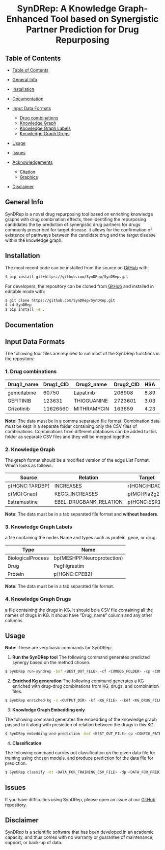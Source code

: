 





<h1 align="center">
  SynDRep: A Knowledge Graph-Enhanced Tool based on Synergistic Partner Prediction for Drug Repurposing
</h1>

## Table of Contents

- [Table of Contents](#table-of-contents)
- [General Info](#general-info)
- [Installation](#installation)
- [Documentation](#documentation)
- [Input Data Formats](#input-data-formats)
  - [Drug combinations](#drug-combinations)
  - [Knowledge Graph](#knowledge-graph)
  - [Knowledge Graph Labels](#knowledge-graph-labels)
  - [Knowledge Graph Drugs](#knowledge-graph-drugs)

- [Usage](#usage)
- [Issues](#issues)
- [Acknowledgements](#acknowledgements)
  - [Citation](#citation)
  - [Graphics](#graphics)
- [Disclaimer](#disclaimer)

## General Info

SynDRep is  a novel drug repurposing tool based on enriching knowledge graphs with drug combination effects, then identifing the repurposing candidates the by prediction of synergistic drug partners for drugs commonly prescribed for target disease. it allows for the confirmation of existence of pathways  between the candidate drug and the target disease within the knowledge graph.

## Installation


The most recent code can be installed from the source on [GitHub](https://github.com/syndrep) with:

```bash
$ pip install git+https://github.com/SynDRep/SynDRep.git
```

For developers, the repository can be cloned from [GitHub](https://github.com/syndrep) and installed in editable mode with:

```bash
$ git clone https://github.com/SynDRep/SynDRep.git
$ cd SynDRep
$ pip install -e .
```

## Documentation



## Input Data Formats
The following four files are required to run most of the SynDRep functions in the repository:

### 1. Drug combinations

| Drug1_name    | Drug1_CID | Drug2_name | Drug2_CID | HSA | Bliss | Loewe | ZIP | Source_DB | DB_ID
| --------- | -------- | -------- | -------- |  --------- | -------- | -------- | -------- | --------- | -------- | 
| gemcitabine | 60750 | Lapatinib | 208908 | 8.89 | 8.33 | 2.1 | 10.98 | DrugcombPortal | 48775 |
| GEFITINIB | 123631 | THIOGUANINE | 2723601 | 3.03 | -2.67 | 1.01 | -8.43 | DrugcombDB | 168014 |
|Crizotinib | 11626560 | MITHRAMYCIN | 163659 | 4.23 | 5.73 | 4.46 | -0.33 | DrugcombPortal | 355424 |

**Note:** The data must be in a comma separated file format. Combination data must be kept in a separate folder containing only the CSV files of combinations. Combinations from different databases can be added to this folder as separate CSV files and they will be merged together.

### 2. Knowledge Graph

The graph format should be a modified version of the edge List Format. Which looks as follows:

| Source    | Relation    | Target    |
| --------- | ----------- | --------- |
| p(HGNC:TARDBP) | INCREASES | r(HGNC:HDAC6)
| p(MGI:Gnaq) | KEGG_INCREASES | p(MGI:Pla2g2c)
| Estramustine | EBEL_DRUGBANK_RELATION | p(HGNC:ESR1)
    
**Note:** The data must be in a tab separated file format and **without headers**.

### 3. Knowledge Graph Labels

a file containing the nodes Name and types such as protein, gene, or drug.

| Type    | Name    |
| --------- | ----------- |
| BiologicalProcess | bp(MESHPP:Neuroprotection) |
| Drug | Pegfilgrastim
|Protein | p(HGNC:CPEB2)
    
**Note:** The data must be in a tab separated file format.

### 4. Knowledge Graph Drugs

a file containing the drugs in KG.  It should be a CSV file containing all the names of drugs in KG. It shoud have "Drug_name" column and any other columns.
    

## Usage

**Note:** These are very basic commands for SynDRep:

1. **Run the SynDRep tool**
The following command generates predicted synergy based on the method chosen.

```bash
$ SynDRep run-syndrep -bof <BEST_OUT_FILE> -cf <COMBOS_FOLDER> -cp <CONFIG_PATH> -d <DEVICE> -dcn <DRUG_CLASS_NAME> -emn <EM_MODELS_NAME> -ft <FILTER_TRAINING_SET> -kdf <KG_DRUG_FILE> -kf <KG_FILE> -klf <KG_LABELS_FILE> -m <METHOD_FOR_SYNDREP> -mmn <ML_MODELS_NAME> -nb <NUMBER_OF_BITS_FOR_MORGAN_FP> -ncd <NAME_CID_DICTIONARY>  -on <OPTIMIZER_NAME> -o <OUTPUT_DIR> -pr <PREDICT_REVERSE_RELATION_BETWEEN_DRUGS:BOOL> -r <RADIUS_FOR_MORGAN_FP> -rl <RANDOM_LABELS_FOR_ML> -sys <SYNERGY_SCORING_MODEL> -sml <SCORING_METRIC_FOR_ML> -s <MAKE_SUBSPLITS> -vcv <VALIDATION_CV_FOR_ML>
```

2. **Enriched Kg generation**
The following command generates a KG enriched with drug-drug combinations from KG, drugs, and combination files.

```bash
$ SynDRep enriched-kg -o <OUTPUT_DIR> -kf <KG_FILE> --kdf <KG_DRUG_FILE> -ncd <NAME_CID_DICTIONARY> -cf <COMBOS_FOLDER> 
```

3. **Knowledge Graph Embedding only**

The following command generates the embedding of the knowledge graph passed to it along with presiction of relation between the drugs in this KG.

```bash
$ SynDRep embedding-and-prediction -bof <BEST_OUT_FILE> cp <CONFIG_PATH> -dcn <DRUG_CLASS_NAME> -emn <EM_MODELS_NAME> --ft <FILTER_TRAINING_SET> -ged <GET_EMBEDDINGS:BOOL> -kdf <KG_DRUG_FILE> -kf <KG_FILE> -klf <KG_LABELS_FILE> -o <OUTPUT_DIR> -pr <PREDICT_REVERSE_RELATION_BETWEEN_DRUGS:BOOL>  s <MAKE_SUBSPLITS> 
```

4. **Classification**

The following command carries out classification on the given data file for training using chosen models, and produce prediction for the data file for prediction.

```bash
$ SynDRep classify -dt <DATA_FOR_TRAINING_CSV_FILE> -dp <DATA_FOR_PREDICTION_CSV_FILE> -mmn <ML_MODELS_NAME> -on <OPTIMIZER_NAME> -o <OUTPUT_DIR> -rl <RANDOM_LABELS_FOR_ML> -sml <SCORING_METRIC_FOR_ML> -vcv <VALIDATION_CV_FOR_ML>
```

## Issues

If you have difficulties using SynDRep, please open an issue at our [GitHub](https://github.com/syndrep) repository.

<!--## Acknowledgements

### Citation-->



## Disclaimer

SynDRep is a scientific software that has been developed in an academic capacity, and thus comes with no warranty or guarantee of maintenance, support, or back-up of data.
